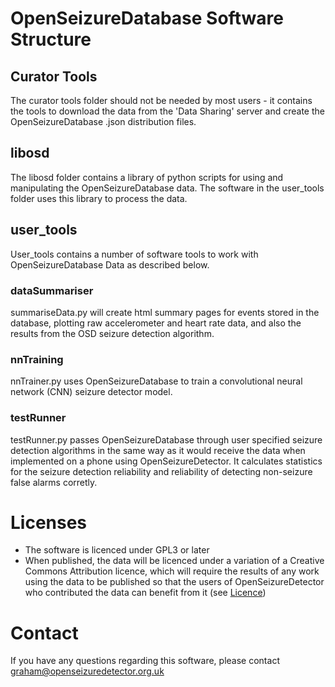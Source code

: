 # OpenSeizureDatabase Software Structure

## Curator Tools
The curator tools folder should not be needed by most users - it contains the tools to download the data from the 'Data Sharing' server and create the OpenSeizureDatabase .json distribution files.

## libosd
The libosd folder contains a library of python scripts for using and manipulating the OpenSeizureDatabase data.   The software in the user_tools folder uses this library to process the data.

## user_tools
User_tools contains a number of software tools to work with OpenSeizureDatabase Data as described below.

### dataSummariser
summariseData.py will create html summary pages for events stored in the database, plotting raw accelerometer and heart rate data, and also the results from the OSD seizure detection algorithm.

### nnTraining
nnTrainer.py uses OpenSeizureDatabase to train a convolutional neural network (CNN) seizure detector model.

### testRunner
testRunner.py passes OpenSeizureDatabase through user specified seizure detection algorithms in the same way as it would receive the data when implemented on a phone using OpenSeizureDetector.   It calculates statistics for the seizure detection reliability and reliability of detecting non-seizure false alarms corretly.

# Licenses
  * The software is licenced under GPL3 or later
  * When published, the data will be licenced under a variation of a Creative Commons Attribution licence, which will require the results of any work using the data to be published so that the users of OpenSeizureDetector who contributed the data can benefit from it (see [Licence](./Licence.md))


# Contact
If you have any questions regarding this software, please contact graham@openseizuredetector.org.uk
